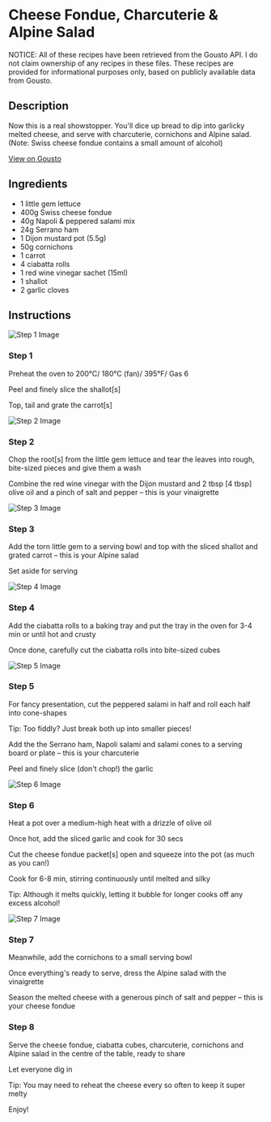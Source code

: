 # Cheese Fondue, Charcuterie & Alpine Salad

NOTICE: All of these recipes have been retrieved from the Gousto API. I do not claim ownership of any recipes in these files. These recipes are provided for informational purposes only, based on publicly available data from Gousto.

## Description

Now this is a real showstopper. You'll dice up bread to dip into garlicky melted cheese, and serve with charcuterie, cornichons and Alpine salad.
(Note: Swiss cheese fondue contains a small amount of alcohol)

[View on Gousto](https://www.gousto.co.uk/recipes/cookbook/cheese-fondue-charcuterie-alpine-salad)

## Ingredients

- 1 little gem lettuce
- 400g Swiss cheese fondue
- 40g Napoli & peppered salami mix
- 24g Serrano ham
- 1 Dijon mustard pot (5.5g)
- 50g cornichons
- 1 carrot
- 4 ciabatta rolls
- 1 red wine vinegar sachet (15ml)
- 1 shallot
- 2 garlic cloves

## Instructions

![Step 1 Image](https://production-media.gousto.co.uk/cms/recipe-step-image/step-1-1604489058446-x200.jpg)

### Step 1

Preheat the oven to 200°C/ 180°C (fan)/ 395°F/ Gas 6

Peel and finely slice the shallot<span class="text-danger">[s]</span>

Top, tail and grate the carrot<span class="text-danger">[s]</span>

![Step 2 Image](https://production-media.gousto.co.uk/cms/recipe-step-image/step-2-1604489073864-x200.jpg)

### Step 2

Chop the root<span class="text-danger">[s]</span> from the little gem lettuce<span class="text-danger"> </span>and tear the leaves into rough, bite-sized pieces and give them a wash

Combine the red wine vinegar with the Dijon mustard and 2 tbsp<span class="text-danger"> [4 tbsp] </span>olive oil and a pinch of salt and pepper – this is your vinaigrette

![Step 3 Image](https://production-media.gousto.co.uk/cms/recipe-step-image/step-3-1604489084122-x200.jpg)

### Step 3

Add the torn little gem to a serving bowl and top with the sliced shallot and grated carrot – this is your Alpine salad

Set aside for serving

![Step 4 Image](https://production-media.gousto.co.uk/cms/recipe-step-image/step-4-1604489090163-x200.jpg)

### Step 4

Add the ciabatta rolls to a baking tray and put the tray in the oven for 3-4 min or until hot and crusty

Once done, carefully cut the ciabatta rolls into bite-sized cubes

![Step 5 Image](https://production-media.gousto.co.uk/cms/recipe-step-image/step-5-1604489095950-x200.jpg)

### Step 5

For fancy presentation, cut the peppered salami in half and roll each half into cone-shapes

Tip: Too fiddly? Just break both up into smaller pieces!

Add the the Serrano ham, Napoli salami and salami cones to a serving board or plate – this is your charcuterie

Peel and finely slice (don't chop!) the garlic

![Step 6 Image](https://production-media.gousto.co.uk/cms/recipe-step-image/step-6-1604489112589-x200.jpg)

### Step 6

Heat a pot over a medium-high heat with a drizzle of olive oil

Once hot, add the sliced garlic and cook for 30 secs

Cut the cheese fondue packet<span class="text-danger">[s]</span> open and squeeze into the pot (as much as you can!)

Cook for 6-8 min, stirring continuously until melted and silky

Tip: Although it melts quickly, letting it bubble for longer cooks off any excess alcohol!

![Step 7 Image](https://production-media.gousto.co.uk/cms/recipe-step-image/step-7-1604489126489-x200.jpg)

### Step 7

Meanwhile, add the cornichons to a small serving bowl

Once everything's ready to serve, dress the Alpine salad with the vinaigrette

Season the melted cheese with a generous pinch of salt and pepper – this is your cheese fondue

### Step 8

Serve the cheese fondue, ciabatta cubes, charcuterie, cornichons and Alpine salad in the centre of the table, ready to share

Let everyone dig in

Tip: You may need to reheat the cheese every so often to keep it super melty

Enjoy!

